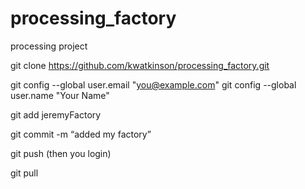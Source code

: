 # processing_factory
processing project

git clone  https://github.com/kwatkinson/processing_factory.git

git config --global user.email "you@example.com"
git config --global user.name "Your Name"


git add jeremyFactory

git commit -m “added my factory”

git push (then you login)




git pull
